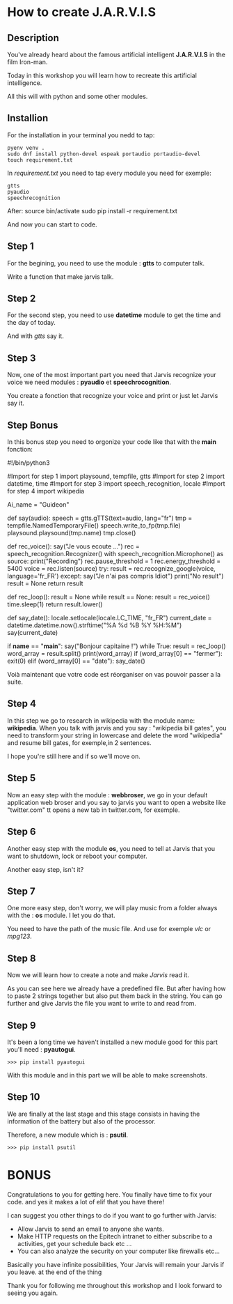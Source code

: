 # How to create J.A.R.V.I.S

## Description

You've already heard about the famous artificial intelligent **J.A.R.V.I.S** in
the film Iron-man.

Today in this workshop you will learn how to recreate this artificial intelligence.

All this will with python and some other modules.

## Installion

For the installation in your terminal you nedd to tap:

    pyenv venv .
    sudo dnf install python-devel espeak portaudio portaudio-devel
    touch requirement.txt

In *requirement.txt* you need to tap every module you need for exemple:

    gtts
    pyaudio
    speechrecognition

After:
    source bin/activate
    sudo pip install -r requirement.txt

And now you can start to code.

## Step 1

For the begining, you need to use the module : **gtts** to computer talk.

Write a function that make jarvis talk.

## Step 2

For the second step, you need to use **datetime** module to get the 
time and the day of today.

And with *gtts* say it.

## Step 3

Now, one of the most important part you need that Jarvis recognize your voice
we need modules : **pyaudio** et
**speechrocognition**.

You create a fonction that recognize your voice and print or just let 
Jarvis say it.

## Step Bonus

In this bonus step you need to orgonize your code like that with the **main** 
fonction:

#!/bin/python3

#Import for step 1
import playsound, tempfile, gtts
#Import for step 2
import datetime, time
#Import for step 3
import speech_recognition, locale
#Import for step 4
import wikipedia

Ai_name = "Guideon"

def say(audio):
    speech = gtts.gTTS(text=audio, lang="fr")
    tmp = tempfile.NamedTemporaryFile()
    speech.write_to_fp(tmp.file)
    playsound.playsound(tmp.name)
    tmp.close()

def rec_voice():
    say("Je vous ecoute ...")
    rec = speech_recognition.Recognizer()
    with speech_recognition.Microphone() as source:
        print("Recording")
        rec.pause_threshold = 1
        rec.energy_threshold = 5400
        voice = rec.listen(source)
        try:
            result = rec.recognize_google(voice, language='fr_FR')
        except:
            say("Je n'ai pas compris Idiot")
            print("No result")
            result = None
        return result

def rec_loop():
    result = None
    while result == None:
        result = rec_voice()
        time.sleep(1)
    return result.lower()

def say_date():
    locale.setlocale(locale.LC_TIME, "fr_FR")
    current_date = datetime.datetime.now().strftime("%A %d %B %Y %H:%M")
    say(current_date)

if __name__ == "__main__":
    say("Bonjour capitaine !")
    while True:
        result = rec_loop()
        word_array = result.split()
        print(word_array)
        if (word_array[0] == "fermer"):
            exit(0)
        elif (word_array[0] == "date"):
            say_date()

Voià maintenant que votre code est réorganiser on vas pouvoir passer 
a la suite.

## Step 4

In this step we go to research in wikipedia with the module name: **wikipedia**.
When you talk with jarvis and you say : "wikipedia bill gates", you need 
to transform your string in lowercase and delete the word 
"wikipedia" and resume bill gates, for exemple,in 2 sentences.

I hope you're still here and if so we'll move on.

## Step 5

Now an easy step with the module : **webbroser**, we go in your default application
web broser and you say to jarvis you want to open a website like "twitter.com"
tt opens a new tab in twitter.com, for exemple.

## Step 6

Another easy step with the module **os**, you need to tell at Jarvis that you want to shutdown,
lock or reboot your computer.

Another easy step, isn't it?

## Step 7


One more easy step, don't worry, we will play music from a folder always with the : **os** module.
I let you do that.

You need to have the path of the music file. And use for exemple *vlc* or *mpg123*.


## Step 8

Now we will learn how to create a note and make *Jarvis* read it.

As you can see here we already have a predefined file. But after having how 
to paste 2 strings together
but also put them back in the string. You can go further and give Jarvis the 
file you want to write to and read from.

## Step 9

It's been a long time we haven't installed a new module good for this part you'll need : **pyautogui**.

    >>> pip install pyautogui

With this module and in this part we will be able to make screenshots.

## Step 10

We are finally at the last stage and this stage consists in having the information
of the battery but also of the processor.

Therefore, a new module which is : **psutil**.

    >>> pip install psutil

# BONUS

Congratulations to you for getting here. You finally have time to fix your code. 
and yes it makes a lot of elif that you have there!

I can suggest you other things to do if you want to go further with Jarvis:
* Allow Jarvis to send an email to anyone she wants.
* Make HTTP requests on the Epitech intranet to either subscribe to a 
activities, get your schedule back etc ...
* You can also analyze the security on your computer like firewalls etc...

Basically you have infinite possibilities, Your Jarvis will remain your Jarvis if you leave. 
at the end of the thing

Thank you for following me throughout this workshop and I look forward to seeing you again.